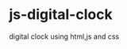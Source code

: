 # js-digital-clock
digital clock using html,js and css                                                       
